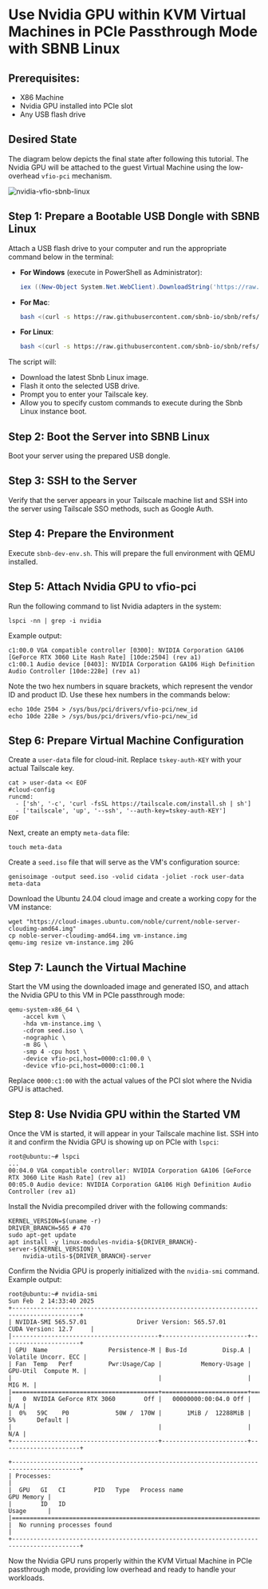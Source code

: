 # Use Nvidia GPU within KVM Virtual Machines in PCIe Passthrough Mode with SBNB Linux

## Prerequisites:

- X86 Machine
- Nvidia GPU installed into PCIe slot
- Any USB flash drive

## Desired State

The diagram below depicts the final state after following this tutorial. The Nvidia GPU will be attached to the guest Virtual Machine using the low-overhead `vfio-pci` mechanism.

![nvidia-vfio-sbnb-linux](images/nvidia-vfio-sbnb-linux.png)


## Step 1: Prepare a Bootable USB Dongle with SBNB Linux

Attach a USB flash drive to your computer and run the appropriate command below in the terminal:

- **For Windows** (execute in PowerShell as Administrator):
  ```powershell
  iex ((New-Object System.Net.WebClient).DownloadString('https://raw.githubusercontent.com/sbnb-io/sbnb/refs/heads/main/scripts/install-win.ps1'))
  ```

- **For Mac**:
  ```bash
  bash <(curl -s https://raw.githubusercontent.com/sbnb-io/sbnb/refs/heads/main/scripts/install-mac.sh)
  ```

- **For Linux**:
  ```bash
  bash <(curl -s https://raw.githubusercontent.com/sbnb-io/sbnb/refs/heads/main/scripts/install-linux.sh)
  ```

The script will:
- Download the latest Sbnb Linux image.
- Flash it onto the selected USB drive.
- Prompt you to enter your Tailscale key.
- Allow you to specify custom commands to execute during the Sbnb Linux instance boot.

## Step 2: Boot the Server into SBNB Linux

Boot your server using the prepared USB dongle.

## Step 3: SSH to the Server

Verify that the server appears in your Tailscale machine list and SSH into the server using Tailscale SSO methods, such as Google Auth.

## Step 4: Prepare the Environment

Execute `sbnb-dev-env.sh`. This will prepare the full environment with QEMU installed.

## Step 5: Attach Nvidia GPU to vfio-pci

Run the following command to list Nvidia adapters in the system:

```
lspci -nn | grep -i nvidia
```

Example output:

```
c1:00.0 VGA compatible controller [0300]: NVIDIA Corporation GA106 [GeForce RTX 3060 Lite Hash Rate] [10de:2504] (rev a1)
c1:00.1 Audio device [0403]: NVIDIA Corporation GA106 High Definition Audio Controller [10de:228e] (rev a1)
```

Note the two hex numbers in square brackets, which represent the vendor ID and product ID. Use these hex numbers in the commands below:

```
echo 10de 2504 > /sys/bus/pci/drivers/vfio-pci/new_id
echo 10de 228e > /sys/bus/pci/drivers/vfio-pci/new_id
```

## Step 6: Prepare Virtual Machine Configuration

Create a `user-data` file for cloud-init. Replace `tskey-auth-KEY` with your actual Tailscale key.

```
cat > user-data << EOF
#cloud-config
runcmd:
  - ['sh', '-c', 'curl -fsSL https://tailscale.com/install.sh | sh']
  - ['tailscale', 'up', '--ssh', '--auth-key=tskey-auth-KEY']
EOF
```

Next, create an empty `meta-data` file:

```
touch meta-data
```

Create a `seed.iso` file that will serve as the VM's configuration source:

```
genisoimage -output seed.iso -volid cidata -joliet -rock user-data meta-data
```

Download the Ubuntu 24.04 cloud image and create a working copy for the VM instance:

```
wget "https://cloud-images.ubuntu.com/noble/current/noble-server-cloudimg-amd64.img"
cp noble-server-cloudimg-amd64.img vm-instance.img
qemu-img resize vm-instance.img 20G
```

## Step 7: Launch the Virtual Machine

Start the VM using the downloaded image and generated ISO, and attach the Nvidia GPU to this VM in PCIe passthrough mode:

```
qemu-system-x86_64 \
    -accel kvm \
    -hda vm-instance.img \
    -cdrom seed.iso \
    -nographic \
    -m 8G \
    -smp 4 -cpu host \
    -device vfio-pci,host=0000:c1:00.0 \
    -device vfio-pci,host=0000:c1:00.1
```

Replace `0000:c1:00` with the actual values of the PCI slot where the Nvidia GPU is attached.

## Step 8: Use Nvidia GPU within the Started VM

Once the VM is started, it will appear in your Tailscale machine list. SSH into it and confirm the Nvidia GPU is showing up on PCIe with `lspci`:

```
root@ubuntu:~# lspci
...
00:04.0 VGA compatible controller: NVIDIA Corporation GA106 [GeForce RTX 3060 Lite Hash Rate] (rev a1)
00:05.0 Audio device: NVIDIA Corporation GA106 High Definition Audio Controller (rev a1)
```

Install the Nvidia precompiled driver with the following commands:

```
KERNEL_VERSION=$(uname -r)
DRIVER_BRANCH=565 # 470
sudo apt-get update
apt install -y linux-modules-nvidia-${DRIVER_BRANCH}-server-${KERNEL_VERSION} \
    nvidia-utils-${DRIVER_BRANCH}-server
```

Confirm the Nvidia GPU is properly initialized with the `nvidia-smi` command. Example output:

```
root@ubuntu:~# nvidia-smi
Sun Feb  2 14:33:40 2025       
+-----------------------------------------------------------------------------------------+
| NVIDIA-SMI 565.57.01              Driver Version: 565.57.01      CUDA Version: 12.7     |
|-----------------------------------------+------------------------+----------------------+
| GPU  Name                 Persistence-M | Bus-Id          Disp.A | Volatile Uncorr. ECC |
| Fan  Temp   Perf          Pwr:Usage/Cap |           Memory-Usage | GPU-Util  Compute M. |
|                                         |                        |               MIG M. |
|=========================================+========================+======================|
|   0  NVIDIA GeForce RTX 3060        Off |   00000000:00:04.0 Off |                  N/A |
|  0%   59C    P0             50W /  170W |       1MiB /  12288MiB |      5%      Default |
|                                         |                        |                  N/A |
+-----------------------------------------+------------------------+----------------------+
                                                                                         
+-----------------------------------------------------------------------------------------+
| Processes:                                                                              |
|  GPU   GI   CI        PID   Type   Process name                              GPU Memory |
|        ID   ID                                                               Usage      |
|=========================================================================================|
|  No running processes found                                                             |
+-----------------------------------------------------------------------------------------+
```

Now the Nvidia GPU runs properly within the KVM Virtual Machine in PCIe passthrough mode, providing low overhead and ready to handle your workloads.


